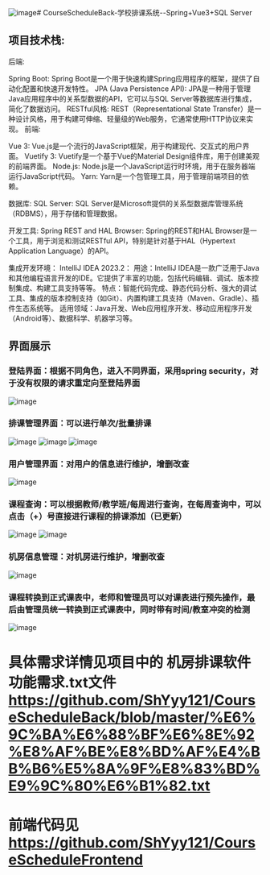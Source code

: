 ![image](https://github.com/ShYyy121/CourseScheduleBack/assets/145829122/6545295e-f490-445e-ae77-70dca5954a94)# CourseScheduleBack-学校排课系统--Spring+Vue3+SQL Server
## 项目技术栈:
后端:

Spring Boot: Spring Boot是一个用于快速构建Spring应用程序的框架，提供了自动化配置和快速开发特性。
JPA (Java Persistence API): JPA是一种用于管理Java应用程序中的关系型数据的API，它可以与SQL Server等数据库进行集成，简化了数据访问。
RESTful风格: REST（Representational State Transfer）是一种设计风格，用于构建可伸缩、轻量级的Web服务，它通常使用HTTP协议来实现。
前端:

Vue 3: Vue.js是一个流行的JavaScript框架，用于构建现代、交互式的用户界面。
Vuetify 3: Vuetify是一个基于Vue的Material Design组件库，用于创建美观的前端界面。
Node.js: Node.js是一个JavaScript运行时环境，用于在服务器端运行JavaScript代码。
Yarn: Yarn是一个包管理工具，用于管理前端项目的依赖。

数据库:
SQL Server: SQL Server是Microsoft提供的关系型数据库管理系统（RDBMS），用于存储和管理数据。

开发工具:
Spring REST and HAL Browser: Spring的REST和HAL Browser是一个工具，用于浏览和测试RESTful API，特别是针对基于HAL（Hypertext Application Language）的API。

集成开发环境：
IntelliJ IDEA 2023.2：
用途：IntelliJ IDEA是一款广泛用于Java和其他编程语言开发的IDE。它提供了丰富的功能，包括代码编辑、调试、版本控制集成、构建工具支持等等。
特点：智能代码完成、静态代码分析、强大的调试工具、集成的版本控制支持（如Git）、内置构建工具支持（Maven、Gradle）、插件生态系统等。
适用领域：Java开发、Web应用程序开发、移动应用程序开发（Android等）、数据科学、机器学习等。

## 界面展示
### 登陆界面：根据不同角色，进入不同界面，采用spring security，对于没有权限的请求重定向至登陆界面
![image](https://github.com/ShYyy121/CourseScheduleBack/assets/145829122/cca6ae67-7a3d-434a-bf76-e3253b7e1cae)
### 排课管理界面：可以进行单次/批量排课
![image](https://github.com/ShYyy121/CourseScheduleBack/assets/145829122/d7a09c12-f52b-407c-8740-fa51b196ec32)
![image](https://github.com/ShYyy121/CourseScheduleBack/assets/145829122/a5dd3851-ccd4-485f-86a7-e3d0c1be2395)
![image](https://github.com/ShYyy121/CourseScheduleBack/assets/145829122/f2c8e438-d5ba-4088-bf79-4974e1eb0abc)
### 用户管理界面：对用户的信息进行维护，增删改查
![image](https://github.com/ShYyy121/CourseScheduleBack/assets/145829122/285c0794-a89a-483e-812b-62bc18db1790)
### 课程查询：可以根据教师/教学班/每周进行查询，在每周查询中，可以点击（+）号直接进行课程的排课添加（已更新）
![image](https://github.com/ShYyy121/CourseScheduleBack/assets/145829122/2696f49d-549c-41f6-abb9-60cec9396d04)
![image](https://github.com/ShYyy121/CourseScheduleBack/assets/145829122/01ef8dd7-aa03-4388-a20a-f5a30be3d3f4)
### 机房信息管理：对机房进行维护，增删改查
![image](https://github.com/ShYyy121/CourseScheduleBack/assets/145829122/fc72996b-cb40-41dc-ae74-0a9b4eb3e51a)
### 课程转换到正式课表中，老师和管理员可以对课表进行预先操作，最后由管理员统一转换到正式课表中，同时带有时间/教室冲突的检测
![image](https://github.com/ShYyy121/CourseScheduleBack/assets/145829122/e27507f3-5c5c-4d9c-8fc2-b78c2b116134)
# 具体需求详情见项目中的 机房排课软件功能需求.txt文件  https://github.com/ShYyy121/CourseScheduleBack/blob/master/%E6%9C%BA%E6%88%BF%E6%8E%92%E8%AF%BE%E8%BD%AF%E4%BB%B6%E5%8A%9F%E8%83%BD%E9%9C%80%E6%B1%82.txt
# 前端代码见 https://github.com/ShYyy121/CourseScheduleFrontend
